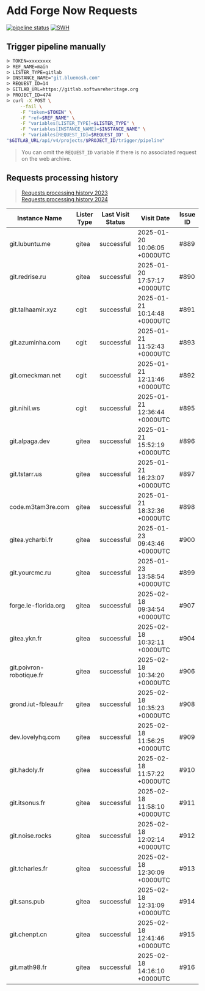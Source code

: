 # Add Forge Now Requests

[![pipeline status](https://gitlab.softwareheritage.org/swh/infra/add-forge-now-requests/badges/main/pipeline.svg)](https://gitlab.softwareheritage.org/swh/infra/add-forge-now-requests/-/commits/main)
[![SWH](https://archive.softwareheritage.org/badge/origin/https://gitlab.softwareheritage.org/swh/infra/add-forge-now-requests/)](https://archive.softwareheritage.org/browse/origin/?origin_url=https://gitlab.softwareheritage.org/swh/infra/add-forge-now-requests)

## Trigger pipeline manually

```bash
ᐅ TOKEN=xxxxxxxx
ᐅ REF_NAME=main
ᐅ LISTER_TYPE=gitlab
ᐅ INSTANCE_NAME="git.bluemosh.com"
ᐅ REQUEST_ID=14
ᐅ GITLAB_URL=https://gitlab.softwareheritage.org
ᐅ PROJECT_ID=474
ᐅ curl -X POST \
     --fail \
     -F "token=$TOKEN" \
     -F "ref=$REF_NAME" \
     -F "variables[LISTER_TYPE]=$LISTER_TYPE" \
     -F "variables[INSTANCE_NAME]=$INSTANCE_NAME" \
     -F "variables[REQUEST_ID]=$REQUEST_ID" \
"$GITLAB_URL/api/v4/projects/$PROJECT_ID/trigger/pipeline"
```

> You can omit the `REQUEST_ID` variable if there is no associated request on the web archive.

## Requests processing history

> [Requests processing history 2023](.notes/Requests_processing_2023.md)  
> [Requests processing history 2024](.notes/Requests_processing_2024.md)

| Instance Name    | Lister Type       | Last Visit Status | Visit Date     | Issue ID     |
|------------------|-------------------|-------------------|----------------|--------------|
| git.lubuntu.me | gitea | successful | 2025-01-20 10:06:05 +0000UTC | #889 |
| git.redrise.ru | gitea | successful | 2025-01-20 17:57:17 +0000UTC | #890 |
| git.talhaamir.xyz | cgit | successful | 2025-01-21 10:14:48 +0000UTC | #891 |
| git.azuminha.com | cgit | successful | 2025-01-21 11:52:43 +0000UTC | #893 |
| git.omeckman.net | cgit | successful | 2025-01-21 12:11:46 +0000UTC | #892 |
| git.nihil.ws | cgit | successful | 2025-01-21 12:36:44 +0000UTC | #895 |
| git.alpaga.dev | gitea | successful | 2025-01-21 15:52:19 +0000UTC | #896 |
| git.tstarr.us | gitea | successful | 2025-01-21 16:23:07 +0000UTC | #897 |
| code.m3tam3re.com | gitea | successful | 2025-01-21 18:32:36 +0000UTC | #898 |
| gitea.ycharbi.fr | gitea | successful | 2025-01-23 09:43:46 +0000UTC | #900 |
| git.yourcmc.ru | gitea | successful | 2025-01-23 13:58:54 +0000UTC | #899 |
| forge.le-florida.org | gitea | successful | 2025-02-18 09:34:54 +0000UTC | #907 |
| gitea.ykn.fr | gitea | successful | 2025-02-18 10:32:11 +0000UTC | #904 |
| git.poivron-robotique.fr | gitea | successful | 2025-02-18 10:34:20 +0000UTC | #906 |
| grond.iut-fbleau.fr | gitea | successful | 2025-02-18 10:35:23 +0000UTC | #908 |
| dev.lovelyhq.com | gitea | successful | 2025-02-18 11:56:25 +0000UTC | #909 |
| git.hadoly.fr | gitea | successful | 2025-02-18 11:57:22 +0000UTC | #910 |
| git.itsonus.fr | gitea | successful | 2025-02-18 11:58:10 +0000UTC | #911 |
| git.noise.rocks | gitea | successful | 2025-02-18 12:02:14 +0000UTC | #912 |
| git.tcharles.fr | gitea | successful | 2025-02-18 12:30:09 +0000UTC | #913 |
| git.sans.pub | gitea | successful | 2025-02-18 12:31:09 +0000UTC | #914 |
| git.chenpt.cn | gitea | successful | 2025-02-18 12:41:46 +0000UTC | #915 |
| git.math98.fr | gitea | successful | 2025-02-18 14:16:10 +0000UTC | #916 |
